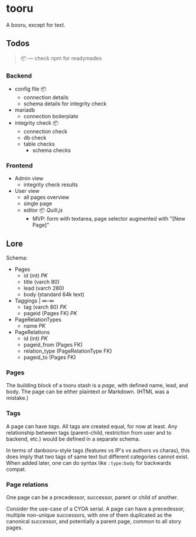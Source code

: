 # tooru
A booru, except for text.

## Todos
> 📦 — check npm for readymades

### Backend
- config file 📦
    - connection details
    - schema details for integrity check
- mariadb
    - connection boilerplate
- integrity check 📦
    - connection check
    - db check
    - table checks
        - schema checks

### Frontend
- Admin view
    - integrity check results
- User view
    - all pages overview
    - single page
    - editor 📦 *Quill.js*
        - MVP: form with textarea, page selector augmented with "\[New Page\]"

## Lore
Schema:

- Pages
    - id (int) *PK*
    - title (varch 80)
    - lead (varch 280)
    - body (standard 64k text)
- Taggings | ∞-∞
    - tag (varch 80) *PK*
    - pageid (Pages FK) *PK*
- PageRelationTypes
    - name *PK*
- PageRelations
    - id (int) *PK*
    - pageid_from (Pages FK)
    - relation_type (PageRelationType FK)
    - pageid_to (Pages FK)

### Pages
The building block of a tooru stash is a *page*, with defined name, lead, and body. The page can be either plaintext or Markdown. (HTML was a mistake.)

### Tags
A page can have *tags*. All tags are created equal, for now at least. Any relationship between tags (parent-child, restriction from user and to backend, etc.) would be defined in a separate schema.

In terms of danbooru-style tags (features vs IP's vs authors vs charas), this does imply that two tags of same text but different categories cannot exist. When added later, one can do syntax like `:type:body` for backwards compat.

### Page relations
One page can be a precedessor, successor, parent or child of another.

Consider the use-case of a CYOA serial. A page can have a precedessor, multiple non-unique successors, with one of them duplicated as the canonical successor, and potentially a parent page, common to all story pages.
